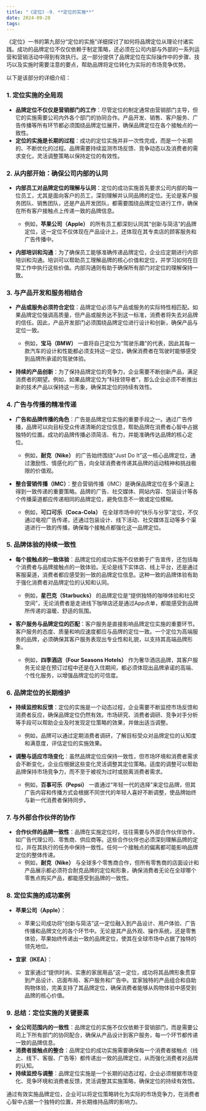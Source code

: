 ```yaml
---
title: "《定位》-9. **定位的实施**"
date: 2024-09-28
tags: 
---
```

《定位》一书的第九部分“定位的实施”详细探讨了如何将品牌定位从理论付诸实践。成功的品牌定位不仅仅依赖于制定策略，还必须在公司内部与外部的一系列运营和营销活动中得到有效执行。这一部分提供了品牌定位在实际操作中的步骤、技巧以及实施时需要注意的要点，帮助品牌将定位转化为实际的市场竞争优势。

以下是该部分的详细介绍：

### 1. **定位实施的全局观**
   - **品牌定位不仅仅是营销部门的工作**：尽管定位的制定通常由营销部门主导，但它的实施需要公司内外各个部门的协同合作。产品开发、销售、客户服务、广告传播等所有环节都必须围绕品牌定位展开，确保品牌定位在各个接触点的一致性。
   - **定位的实施是长期的过程**：成功的定位实施并非一次性完成，而是一个长期的、不断优化的过程。品牌需要持续监测市场反馈、竞争动态以及消费者的需求变化，灵活调整策略以保持定位的有效性。

### 2. **从内部开始：确保公司内部的认同**
   - **内部员工对品牌定位的理解与认同**：定位的成功实施首先要求公司内部的每一位员工，尤其是面向客户的员工，深刻理解并认同品牌的定位。无论是客户服务团队、销售团队，还是产品开发团队，都需要围绕品牌定位进行工作，确保在所有客户接触点上传递一致的品牌信息。
     - 例如，**苹果公司（Apple）** 的所有员工都深刻认同其“创新与简洁”的品牌定位，这一定位不仅体现在产品设计上，还体现在其专卖店的顾客服务和广告传播中。

   - **内部培训和沟通**：为了确保员工能够准确传递品牌定位，企业应定期进行内部培训和沟通。培训可以帮助员工理解品牌的核心价值和定位，并学习如何在日常工作中执行这些价值。内部沟通则有助于确保所有部门对定位的理解保持一致。

### 3. **与产品开发和服务相结合**
   - **产品或服务必须符合定位**：品牌定位必须与产品或服务的实际特性相匹配。如果品牌定位强调高质量，但产品或服务达不到这一标准，消费者将失去对品牌的信任。因此，产品开发部门必须围绕品牌定位进行设计和创新，确保产品与定位一致。
     - 例如，**宝马（BMW）** 一直将自己定位为“驾驶乐趣”的代表，因此其每一款汽车的设计和性能都必须支持这一定位，确保消费者在驾驶时能够感受到品牌所承诺的驾驶体验。
   
   - **持续的产品创新**：为了保持品牌定位的竞争力，企业需要不断创新产品，满足消费者的期望。例如，如果品牌定位为“科技领导者”，那么企业必须不断推出新的技术产品以保持这一形象，确保其定位的持续有效性。

### 4. **广告与传播的精准传递**
   - **广告和品牌传播的角色**：广告是品牌定位实施的重要手段之一。通过广告传播，品牌可以向目标受众传递清晰的定位信息，帮助品牌在消费者心智中占据独特的位置。成功的品牌传播必须简洁、有力，并能准确传达品牌的核心定位。
     - 例如，**耐克（Nike）** 的广告始终围绕“Just Do It”这一核心品牌定位，通过激励性、情感化的广告，向全球消费者传递其品牌的运动精神和挑战极限的价值观。
   
   - **整合营销传播（IMC）**：整合营销传播（IMC）是确保品牌定位在多个渠道上得到一致传递的重要策略。品牌的广告、社交媒体、网站内容、包装设计等各个传播渠道都应传递相同的品牌定位，避免信息不一致或定位模糊。
     - 例如，**可口可乐（Coca-Cola）** 在全球市场中的“快乐与分享”定位，不仅通过电视广告传递，还通过包装设计、线下活动、社交媒体互动等多个渠道进行一致的传播，确保每个接触点都强化这一品牌定位。

### 5. **品牌体验的持续一致性**
   - **每个接触点的一致体验**：品牌定位的成功实施不仅依赖于广告宣传，还包括每个消费者与品牌接触点的一致体验。无论是线下实体店、线上平台，还是通过客服渠道，消费者都应感受到一致的品牌定位信息。这种一致的品牌体验有助于强化消费者对品牌定位的认知和认同。
     - 例如，**星巴克（Starbucks）** 的品牌定位是“提供独特的咖啡体验和社交空间”，无论消费者是走进线下咖啡店还是通过App点单，都能感受到品牌所传递的温暖、舒适的氛围。

   - **客户服务与品牌定位的匹配**：客户服务是直接影响品牌定位实施的重要环节。客户服务的态度、质量和响应速度都应与品牌的定位一致。一个定位为高端服务的品牌，必须确保其客户服务表现出专业性和礼貌，以支持其高端品牌形象。
     - 例如，**四季酒店（Four Seasons Hotels）** 作为奢华酒店品牌，其客户服务无论是在预订过程中还是在入住期间，都必须体现出品牌承诺的高端、个性化服务，以增强品牌定位的可信度。

### 6. **品牌定位的长期维护**
   - **持续监控和反馈**：定位的实施是一个动态过程，企业需要不断监控市场反馈和消费者反应，确保品牌定位仍然有效。市场研究、消费者调研、竞争对手分析等手段可以帮助企业及时发现定位策略的效果，并做出适当调整。
     - 例如，品牌可以通过定期消费者调研，了解目标受众对品牌定位的认知度和满意度，评估定位的实施效果。

   - **调整与适应市场变化**：虽然品牌定位应保持一致性，但市场环境和消费者需求会不断变化，企业应根据这些变化灵活调整其定位策略。适度的调整可以帮助品牌保持市场竞争力，而不至于被视为过时或脱离消费者需求。
     - 例如，**百事可乐（Pepsi）** 一直通过“年轻一代的选择”来定位品牌，但其广告内容和传播方式会根据不同世代的年轻人喜好不断调整，使品牌始终与新一代消费者保持同步。

### 7. **与外部合作伙伴的协作**
   - **合作伙伴的品牌一致性**：品牌在实施定位时，往往需要与外部合作伙伴协作，如广告代理公司、零售商、供应商等。这些合作伙伴也必须深刻理解品牌的定位，并在其执行的任务中保持一致性。任何一个接触点的偏离都可能影响品牌定位的整体传递。
     - 例如，**耐克（Nike）** 与全球多个零售商合作，但所有零售商的店面设计和产品展示都必须符合耐克品牌的定位和形象，确保消费者无论在全球哪个零售点购买产品，都能感受到品牌的一致性。

### 8. **定位实施的成功案例**
   - **苹果公司（Apple）**：
     - 苹果公司成功将“创新与简洁”这一定位融入到产品设计、用户体验、广告传播和品牌文化的各个环节中。无论是其产品外观、操作系统，还是零售体验，苹果始终传递出一致的品牌定位，使其在全球市场中占据了独特的领先地位。
   
   - **宜家（IKEA）**：
     - 宜家通过“提供时尚、实惠的家居用品”这一定位，成功将其品牌形象贯穿到产品设计、店面布局、客户服务和广告中。宜家独特的产品组合和自助购物体验，完美支持了其品牌定位，确保消费者能够从购物体验中感受到品牌的核心价值。

### 9. **总结：定位实施的关键要素**
   - **全公司范围内的一致性**：品牌定位的实施不仅仅依赖于营销部门，而是需要公司上下所有部门的协同配合，确保从产品设计到客户服务，每一个环节都传递一致的品牌信息。
   - **消费者接触点的整合**：品牌定位的成功实施需要确保每一个消费者接触点（线上、线下、客服、广告等）都传递出一致的品牌定位，从而强化消费者对品牌的认知。
   - **持续监控与调整**：品牌定位实施是一个长期的动态过程，企业必须根据市场变化、竞争环境和消费者反馈，灵活调整其实施策略，确保定位的持续有效性。

通过有效实施品牌定位，企业可以将定位策略转化为实际的市场竞争力，在消费者心智中占据一个独特的位置，并长期维持品牌的影响力。